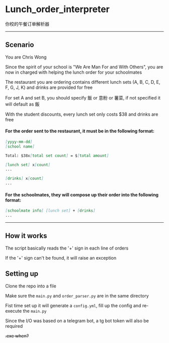 # Lunch_order_interpreter
你校的午餐订单解析器

---

## Scenario

You are Chris Wong

Since the spirit of your school is "We Are Man For and With Others", you are now in charged with helping the lunch order for your schoolmates

The restaurant you are ordering contains different lunch sets (A, B, C, D, E, F, G, J, K) and drinks are provided for free

For set A and set B, you should specify 飯 or 意粉 or 薯菜, if not specified it will default as 飯

With the student discounts, every lunch set only costs $38 and drinks are free

#### For the order sent to the restaurant, it must be in the following format:

```markdown
[yyyy-mm-dd]
[school name]

Total: $38x[total set count] = $[total amount]

[lunch set] x[count]
...

[drinks] x[count]
...
```

#### For the schoolmates, they will compose up their order into the following format:

```markdown
[schoolmate info] [lunch set] + [drinks]
...
```

---

## How it works

The script basically reads the '+' sign in each line of orders

If the '+' sign can't be found, it will raise an exception

## Setting up

Clone the repo into a file

Make sure the `main.py` and `order_parser.py` are in the same directory

Fist time set up it will generate a `config.yml`, fill up the config and re-execute the `main.py`

Since the I/O was based on a telegram bot, a tg bot token will also be required

~~.exe when?~~
